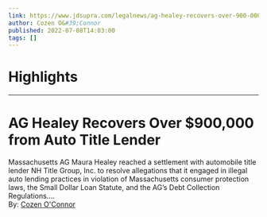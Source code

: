 ```yaml
---
link: https://www.jdsupra.com/legalnews/ag-healey-recovers-over-900-000-from-4321399/
author: Cozen O&#39;Connor
published: 2022-07-08T14:03:00
tags: []
---
```

# Highlights


---
# AG Healey Recovers Over $900,000 from Auto Title Lender
Massachusetts AG Maura Healey reached a settlement with automobile title lender NH Title Group, Inc. to resolve allegations that it engaged in illegal auto lending practices in violation of Massachusetts consumer protection laws, the Small Dollar Loan Statute, and the AG’s Debt Collection Regulations....  
By: [Cozen O'Connor](https://www.jdsupra.com/profile/cozen_oconnor/)